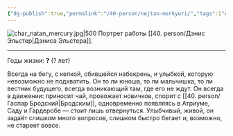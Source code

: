 ```yaml
---
{"dg-publish":true,"permalink":"/40-person/nejtan-merkyuri/","tags":["личность/клуб"]}
---
```


![char_natan_mercury.jpg|500](/img/user/char_natan_mercury.jpg)
Портрет работы [[40. person/Дэнис Эльстер\|Дэниса Эльстера]].
***
Годы жизни: **?** (? лет)

Всегда на бегу, с кепкой, сбившейся набекрень, и улыбкой, которую невозможно не подхватить. Он то ли юноша, то ли мальчишка, то ли вестник будущего, всегда возникающий там, где его не ждут. Он всегда в движении: приносит чай, провожает новичков, спорит с [[40. person/Гаспар Бродский\|Бродским]], одновременно появляясь в Атриуме, Саду и Гардеробе — стоит лишь отвернуться. Улыбчивый, живой, он задаёт слишком много вопросов, слишком быстро бегает и, возможно, не стареет вовсе. 